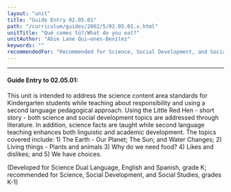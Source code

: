 ```yaml
---
layout: "unit"
title: "Guide Entry 02.05.01"
path: "/curriculum/guides/2002/5/02.05.01.x.html"
unitTitle: "Qué comes tú?/What do you eat?"
unitAuthor: "Abie Lane Qui–ones-Benítez"
keywords: ""
recommendedFor: "Recommended for Science, Social Development, and Social Studies, grades K-1."
---
```

<body>
<hr/>
<h4>
Guide Entry to 02.05.01:
</h4>
<p>
This unit is intended to address the science content area standards for Kindergarten students while teaching about responsibility and using a second language pedagogical approach. Using the Little Red Hen - short story - both science and social development topics are addressed through literature. In addition, science facts are taught while second language teaching enhances both linguistic and academic development. The topics covered include: 1) The Earth - Our Planet; The Sun; and Water Changes; 2) Living things - Plants and animals 3) Why do we need food? 4) Likes and dislikes; and 5) We have choices.
</p>
<p>
(Developed for Science Dual Language, English and Spanish, grade K; recommended for Science, Social Development, and Social Studies, grades K-1)
</p>
</body>
